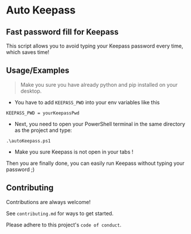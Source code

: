 # Auto Keepass

## Fast password fill for Keepass
This script allows you to avoid typing your Keepass password every time, which saves time!

## Usage/Examples

> Make you sure you have already python and pip installed on your desktop.

-  You have to add  ```KEEPASS_PWD``` into your env variables like this

```KEEPASS_PWD = yourKeepassPwd```

- Next, you need to open your PowerShell terminal in the same directory as the project and type:
```
.\autoKeepass.ps1
```
- Make you sure Keepass is not open in your tabs !

Then you are finally done, you can easily run Keepass without typing your password ;)


## Contributing

Contributions are always welcome!

See `contributing.md` for ways to get started.

Please adhere to this project's `code of conduct`.